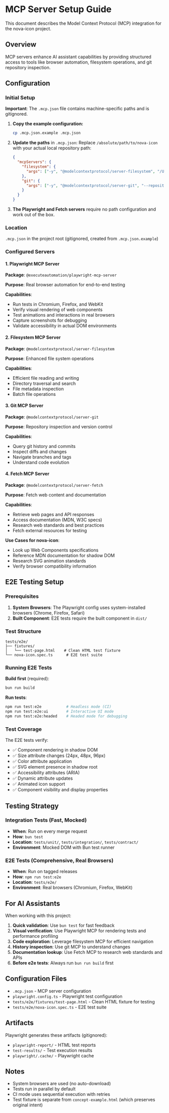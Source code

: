 # MCP Server Setup Guide

This document describes the Model Context Protocol (MCP) integration for the nova-icon project.

## Overview

MCP servers enhance AI assistant capabilities by providing structured access to tools like browser automation, filesystem operations, and git repository inspection.

## Configuration

### Initial Setup

**Important**: The `.mcp.json` file contains machine-specific paths and is gitignored.

1. **Copy the example configuration:**
   ```bash
   cp .mcp.json.example .mcp.json
   ```

2. **Update the paths** in `.mcp.json`:
   Replace `/absolute/path/to/nova-icon` with your actual local repository path:
   ```json
   {
     "mcpServers": {
       "filesystem": {
         "args": ["-y", "@modelcontextprotocol/server-filesystem", "/Users/yourname/path/to/nova-icon"]
       },
       "git": {
         "args": ["-y", "@modelcontextprotocol/server-git", "--repository", "/Users/yourname/path/to/nova-icon"]
       }
     }
   }
   ```

3. **The Playwright and Fetch servers** require no path configuration and work out of the box.

### Location
`.mcp.json` in the project root (gitignored, created from `.mcp.json.example`)

### Configured Servers

#### 1. Playwright MCP Server
**Package**: `@executeautomation/playwright-mcp-server`

**Purpose**: Real browser automation for end-to-end testing

**Capabilities**:
- Run tests in Chromium, Firefox, and WebKit
- Verify visual rendering of web components
- Test animations and interactions in real browsers
- Capture screenshots for debugging
- Validate accessibility in actual DOM environments

#### 2. Filesystem MCP Server
**Package**: `@modelcontextprotocol/server-filesystem`

**Purpose**: Enhanced file system operations

**Capabilities**:
- Efficient file reading and writing
- Directory traversal and search
- File metadata inspection
- Batch file operations

#### 3. Git MCP Server
**Package**: `@modelcontextprotocol/server-git`

**Purpose**: Repository inspection and version control

**Capabilities**:
- Query git history and commits
- Inspect diffs and changes
- Navigate branches and tags
- Understand code evolution

#### 4. Fetch MCP Server
**Package**: `@modelcontextprotocol/server-fetch`

**Purpose**: Fetch web content and documentation

**Capabilities**:
- Retrieve web pages and API responses
- Access documentation (MDN, W3C specs)
- Research web standards and best practices
- Fetch external resources for testing

**Use Cases for nova-icon**:
- Look up Web Components specifications
- Reference MDN documentation for shadow DOM
- Research SVG animation standards
- Verify browser compatibility information

## E2E Testing Setup

### Prerequisites
1. **System Browsers**: The Playwright config uses system-installed browsers (Chrome, Firefox, Safari)
2. **Built Component**: E2E tests require the built component in `dist/`

### Test Structure
```
tests/e2e/
├── fixtures/
│   └── test-page.html    # Clean HTML test fixture
└── nova-icon.spec.ts      # E2E test suite
```

### Running E2E Tests

**Build first** (required):
```bash
bun run build
```

**Run tests**:
```bash
npm run test:e2e           # Headless mode (CI)
npm run test:e2e:ui        # Interactive UI mode
npm run test:e2e:headed    # Headed mode for debugging
```

### Test Coverage

The E2E tests verify:
- ✅ Component rendering in shadow DOM
- ✅ Size attribute changes (24px, 48px, 96px)
- ✅ Color attribute application
- ✅ SVG element presence in shadow root
- ✅ Accessibility attributes (ARIA)
- ✅ Dynamic attribute updates
- ✅ Animated icon support
- ✅ Component visibility and display properties

## Testing Strategy

### Integration Tests (Fast, Mocked)
- **When**: Run on every merge request
- **How**: `bun test`
- **Location**: `tests/unit/`, `tests/integration/`, `tests/contract/`
- **Environment**: Mocked DOM with Bun test runner

### E2E Tests (Comprehensive, Real Browsers)
- **When**: Run on tagged releases
- **How**: `npm run test:e2e`
- **Location**: `tests/e2e/`
- **Environment**: Real browsers (Chromium, Firefox, WebKit)

## For AI Assistants

When working with this project:

1. **Quick validation**: Use `bun test` for fast feedback
2. **Visual verification**: Use Playwright MCP for rendering tests and performance profiling
3. **Code exploration**: Leverage filesystem MCP for efficient navigation
4. **History inspection**: Use git MCP to understand changes
5. **Documentation lookup**: Use Fetch MCP to research web standards and APIs
6. **Before e2e tests**: Always run `bun run build` first

## Configuration Files

- `.mcp.json` - MCP server configuration
- `playwright.config.ts` - Playwright test configuration
- `tests/e2e/fixtures/test-page.html` - Clean HTML fixture for testing
- `tests/e2e/nova-icon.spec.ts` - E2E test suite

## Artifacts

Playwright generates these artifacts (gitignored):
- `playwright-report/` - HTML test reports
- `test-results/` - Test execution results
- `playwright/.cache/` - Playwright cache

## Notes

- System browsers are used (no auto-download)
- Tests run in parallel by default
- CI mode uses sequential execution with retries
- Test fixture is separate from `concept-example.html` (which preserves original intent)
